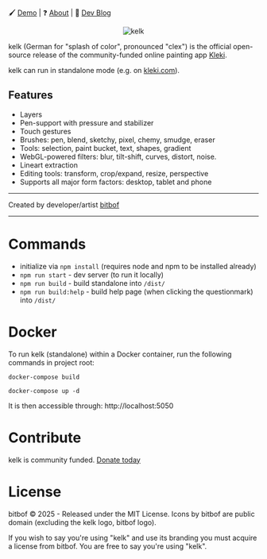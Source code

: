 🖌️ [Demo](https://kleki.com/) | ❓ [About](https://kleki.com/about/) | 📝 [Dev Blog](https://blog.kleki.com/)

<p style="text-align:center">
<img src="https://bitbof.com/stuff/2022-01-klecks/2022-03-klecks-github.png" alt="kelk"><br>
</p>

kelk (German for "splash of color", pronounced "clex") is the official open-source release of the community-funded online painting app [Kleki](https://kleki.com).

kelk can run in standalone mode (e.g. on [kleki.com](https://kleki.com)).

## Features
- Layers
- Pen-support with pressure and stabilizer
- Touch gestures
- Brushes: pen, blend, sketchy, pixel, chemy, smudge, eraser
- Tools: selection, paint bucket, text, shapes, gradient
- WebGL-powered filters: blur, tilt-shift, curves, distort, noise.
- Lineart extraction
- Editing tools: transform, crop/expand, resize, perspective
- Supports all major form factors: desktop, tablet and phone

---

Created by developer/artist [bitbof](https://bitbof.com)

---

# Commands
- initialize via `npm install` (requires node and npm to be installed already)
- `npm run start` - dev server (to run it locally)
- `npm run build` - build standalone into `/dist/`
- `npm run build:help` - build help page (when clicking the questionmark) into `/dist/`

# Docker
To run kelk (standalone) within a Docker container, run the following commands in project root:

`docker-compose build`

`docker-compose up -d`

It is then accessible through: http://localhost:5050


# Contribute
kelk is community funded. [Donate today](https://kleki.com/donate/)

# License

bitbof © 2025 - Released under the MIT License. Icons by bitbof are public domain (excluding the kelk logo, bitbof logo).

If you wish to say you're using "kelk" and use its branding you must acquire a license from bitbof. You are free to say you're using "kelk".

